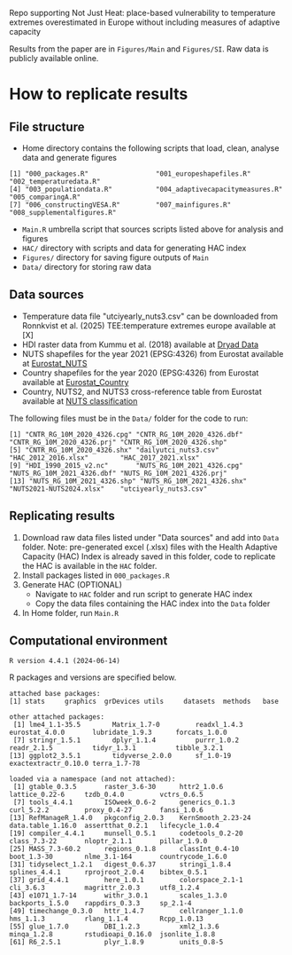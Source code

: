 
Repo supporting Not Just Heat: place-based vulnerability to temperature extremes overestimated in Europe without including measures of adaptive capacity

Results from the paper are in `Figures/Main` and `Figures/SI`. Raw data is publicly available online.

# How to replicate results

## File structure
- Home directory contains the following scripts that load, clean, analyse data and generate figures
```
[1] "000_packages.R"                 "001_europeshapefiles.R"         "002_temperaturedata.R"         
[4] "003_populationdata.R"           "004_adaptivecapacitymeasures.R" "005_comparingA.R"              
[7] "006_constructingVESA.R"         "007_mainfigures.R"              "008_supplementalfigures.R"
```
- `Main.R` umbrella script that sources scripts listed above for analysis and figures
- `HAC/` directory with scripts and data for generating HAC index
- `Figures/` directory for saving figure outputs of `Main`
- `Data/` directory for storing raw data 


## Data sources
- Temperature data file "utciyearly_nuts3.csv" can be downloaded from Ronnkvist et al. (2025) TEE:temperature extremes europe available at [X]
- HDI raster data from Kummu et al. (2018) available at [Dryad Data](https://datadryad.org/stash/dataset/doi:10.5061/dryad.dk1j0)
- NUTS shapefiles for the year 2021 (EPSG:4326) from Eurostat available at [Eurostat_NUTS](https://ec.europa.eu/eurostat/web/gisco/geodata/statistical-units/territorial-units-statistics)
- Country shapefiles for the year 2020 (EPSG:4326) from Eurostat available at [Eurostat_Country](https://ec.europa.eu/eurostat/web/gisco/geodata/administrative-units/countries)
- Country, NUTS2, and NUTS3 cross-reference table from Eurostat available at [NUTS classification](https://ec.europa.eu/eurostat/web/nuts)

The following files must be in the `Data/` folder for the code to run:
```
[1] "CNTR_RG_10M_2020_4326.cpg" "CNTR_RG_10M_2020_4326.dbf" "CNTR_RG_10M_2020_4326.prj" "CNTR_RG_10M_2020_4326.shp"
[5] "CNTR_RG_10M_2020_4326.shx" "dailyutci_nuts3.csv"       "HAC_2012_2016.xlsx"        "HAC_2017_2021.xlsx"       
[9] "HDI_1990_2015_v2.nc"       "NUTS_RG_10M_2021_4326.cpg" "NUTS_RG_10M_2021_4326.dbf" "NUTS_RG_10M_2021_4326.prj"
[13] "NUTS_RG_10M_2021_4326.shp" "NUTS_RG_10M_2021_4326.shx" "NUTS2021-NUTS2024.xlsx"    "utciyearly_nuts3.csv"
```


## Replicating results
1. Download raw data files listed under "Data sources" and add into `Data` folder. Note: pre-generated excel (.xlsx) files with the Health Adaptive Capacity (HAC) Index is already saved in this folder, code to replicate the HAC is available in the `HAC` folder. 
2. Install packages listed in `000_packages.R`
3. Generate HAC (OPTIONAL)
   - Navigate to `HAC` folder and run script to generate HAC index  
   - Copy the data files containing the HAC index into the `Data` folder
4. In Home folder, run `Main.R`



## Computational environment
```
R version 4.4.1 (2024-06-14)

```

R packages and versions are specified below.
```
attached base packages:
[1] stats     graphics  grDevices utils     datasets  methods   base     

other attached packages:
 [1] lme4_1.1-35.5        Matrix_1.7-0         readxl_1.4.3         eurostat_4.0.0       lubridate_1.9.3      forcats_1.0.0       
 [7] stringr_1.5.1        dplyr_1.1.4          purrr_1.0.2          readr_2.1.5          tidyr_1.3.1          tibble_3.2.1        
[13] ggplot2_3.5.1        tidyverse_2.0.0      sf_1.0-19            exactextractr_0.10.0 terra_1.7-78        

loaded via a namespace (and not attached):
 [1] gtable_0.3.5       raster_3.6-30      httr2_1.0.6        lattice_0.22-6     tzdb_0.4.0         vctrs_0.6.5       
 [7] tools_4.4.1        ISOweek_0.6-2      generics_0.1.3     curl_5.2.2         proxy_0.4-27       fansi_1.0.6       
[13] RefManageR_1.4.0   pkgconfig_2.0.3    KernSmooth_2.23-24 data.table_1.16.0  assertthat_0.2.1   lifecycle_1.0.4   
[19] compiler_4.4.1     munsell_0.5.1      codetools_0.2-20   class_7.3-22       nloptr_2.1.1       pillar_1.9.0      
[25] MASS_7.3-60.2      regions_0.1.8      classInt_0.4-10    boot_1.3-30        nlme_3.1-164       countrycode_1.6.0 
[31] tidyselect_1.2.1   digest_0.6.37      stringi_1.8.4      splines_4.4.1      rprojroot_2.0.4    bibtex_0.5.1      
[37] grid_4.4.1         here_1.0.1         colorspace_2.1-1   cli_3.6.3          magrittr_2.0.3     utf8_1.2.4        
[43] e1071_1.7-14       withr_3.0.1        scales_1.3.0       backports_1.5.0    rappdirs_0.3.3     sp_2.1-4          
[49] timechange_0.3.0   httr_1.4.7         cellranger_1.1.0   hms_1.1.3          rlang_1.1.4        Rcpp_1.0.13       
[55] glue_1.7.0         DBI_1.2.3          xml2_1.3.6         minqa_1.2.8        rstudioapi_0.16.0  jsonlite_1.8.8    
[61] R6_2.5.1           plyr_1.8.9         units_0.8-5       
```


